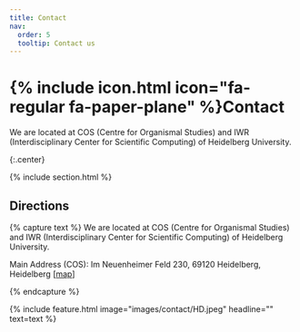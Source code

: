 ```yaml
---
title: Contact
nav:
  order: 5
  tooltip: Contact us 
---
```


# {% include icon.html icon="fa-regular fa-paper-plane" %}Contact


We are located at COS (Centre for Organismal Studies) and IWR (Interdisciplinary Center for Scientific Computing) of Heidelberg University. 

{:.center}

{% include section.html %}

## Directions

{% capture text %}
We are located at COS (Centre for Organismal Studies) and IWR (Interdisciplinary Center for Scientific Computing) of Heidelberg University.

Main Address (COS): Im Neuenheimer Feld 230, 69120 Heidelberg, Heidelberg [[map](https://www.google.com/maps/place/Centre+for+Organismal+Studies+(COS)/@49.4179397,8.6723157,17z/data=!3m2!4b1!5s0x4797c13015438091:0xdf1a142a749662df!4m6!3m5!1s0x4797c130155f3d01:0xb716ea9e2f064f2c!8m2!3d49.4179362!4d8.6748853!16s%2Fg%2F1hb_fdscs?entry=ttu)]


{% endcapture %}

{%
  include feature.html
  image="images/contact/HD.jpeg"
  headline=""
  text=text
%}